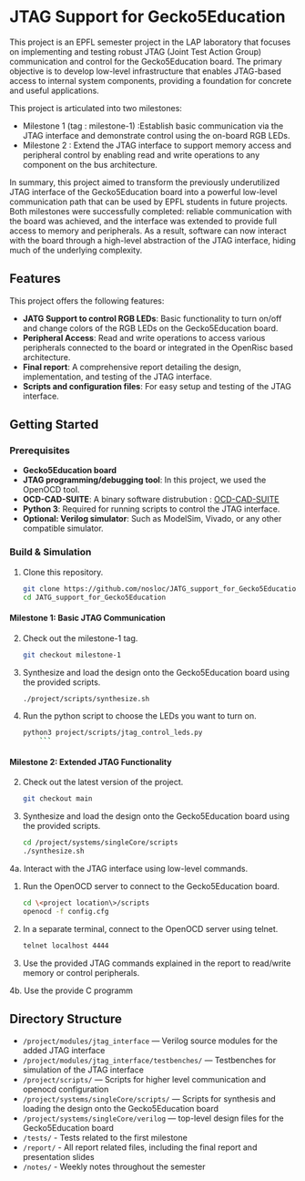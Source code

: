 # JTAG Support for Gecko5Education

This project is an EPFL semester project in the LAP laboratory that focuses on implementing and testing robust JTAG (Joint Test Action Group) communication and control for the Gecko5Education board.
The primary objective is to develop low-level infrastructure that enables JTAG-based access to internal system components, providing a foundation for concrete and useful applications.

This project is articulated into two milestones: 

- Milestone 1 (tag : milestone-1) :Establish basic communication via the JTAG interface and demonstrate control using the on-board RGB LEDs.
- Milestone 2 : Extend the JTAG interface to support memory access and peripheral control by enabling read and write operations to any component on the bus architecture.

In summary, this project aimed to transform the previously underutilized JTAG interface of the Gecko5Education board into a powerful low-level communication path 
that can be used by EPFL students in future projects.
Both milestones were successfully completed: reliable communication with the board was achieved, 
and the interface was extended to provide full access to memory and peripherals.
As a result, software can now interact with the board through a high-level abstraction of the JTAG interface, 
hiding much of the underlying complexity.

## Features

This project offers the following features:

- **JATG Support to control RGB LEDs**: Basic functionality to turn on/off and change colors of the RGB LEDs on the Gecko5Education board.
- **Peripheral Access**: Read and write operations to access various peripherals connected to the board or integrated in the OpenRisc based architecture.
- **Final report**: A comprehensive report detailing the design, implementation, and testing of the JTAG interface.
- **Scripts and configuration files**: For easy setup and testing of the JTAG interface.

## Getting Started

### Prerequisites

- **Gecko5Education board**
- **JTAG programming/debugging tool**: In this project, we used the OpenOCD tool.
- **OCD-CAD-SUITE**: A binary software distrubution : [OCD-CAD-SUITE](https://github.com/YosysHQ/oss-cad-suite-build)
- **Python 3**: Required for running scripts to control the JTAG interface.
- **Optional: Verilog simulator**: Such as ModelSim, Vivado, or any other compatible simulator.

### Build & Simulation

1. Clone this repository.

    ```bash
    git clone https://github.com/nosloc/JATG_support_for_Gecko5Education
    cd JATG_support_for_Gecko5Education
    ```

#### Milestone 1: Basic JTAG Communication

2. Check out the milestone-1 tag.

    ```bash
    git checkout milestone-1
    ```

3. Synthesize and load the design onto the Gecko5Education board using the provided scripts.

    ```bash
    ./project/scripts/synthesize.sh
    ```
4. Run the python script to choose the LEDs you want to turn on.

    ```bash
    python3 project/scripts/jtag_control_leds.py
        ```

#### Milestone 2: Extended JTAG Functionality

2. Check out the latest version of the project.

    ```bash
    git checkout main
    ```

3. Synthesize and load the design onto the Gecko5Education board using the provided scripts.

    ```bash
    cd /project/systems/singleCore/scripts
    ./synthesize.sh
    ```

4a. Interact with the JTAG interface using low-level commands.
1. Run the OpenOCD server to connect to the Gecko5Education board.

    ```bash
    cd \<project location\>/scripts
    openocd -f config.cfg
    ```
2. In a separate terminal, connect to the OpenOCD server using telnet.

    ```bash
    telnet localhost 4444
    ```
3. Use the provided JTAG commands explained in the report to read/write memory or control peripherals.

4b. Use the provide C programm

## Directory Structure

- `/project/modules/jtag_interface` — Verilog source modules for the added JTAG interface
- `/project/modules/jtag_interface/testbenches/` — Testbenches for simulation of the JTAG interface
- `/project/scripts/` — Scripts for higher level communication and openocd configuration
- `/project/systems/singleCore/scripts/` — Scripts for synthesis and loading the design onto the Gecko5Education board
- `/project/systems/singleCore/verilog` — top-level design files for the Gecko5Education board
- `/tests/` - Tests related to the first milestone
- `/report/` - All report related files, including the final report and presentation slides
- `/notes/` - Weekly notes throughout the semester
